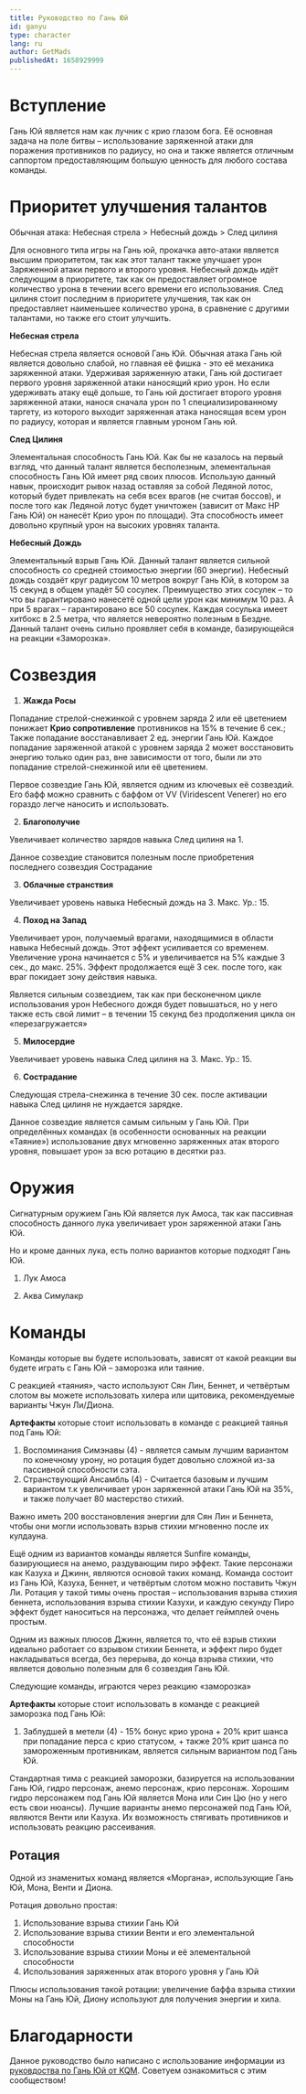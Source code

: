 ```yaml
---
title: Руководство по Гань Юй
id: ganyu
type: character
lang: ru
author: GetMads
publishedAt: 1658929999
---
```


# Вступление

Гань Юй является нам как лучник с крио глазом бога. Её основная задача на поле битвы – использование заряженной атаки для поражения противников по радиусу, но она и также является отличным саппортом предоставляющим большую ценность для любого состава команды.

# Приоритет улучшения талантов

Обычная атака: Небесная стрела > Небесный дождь > След цилиня

Для основного типа игры на Гань юй, прокачка авто-атаки является высшим приоритетом, так как этот талант также улучшает урон Заряженной атаки первого и второго уровня. Небесный дождь идёт следующим в приоритете, так как он предоставляет огромное количество урона в течении всего времени его использования. След цилиня стоит последним в приоритете улучшения, так как он предоставляет наименьшее количество урона, в сравнение с другими талантами, но также его стоит улучшить.  
  

**Небесная стрела**

Небесная стрела является основой Гань Юй. Обычная атака Гань юй является довольно слабой, но главная её фишка - это её механика заряженной атаки. Удерживая заряженную атаки, Гань юй достигает первого уровня заряженной атаки наносящий крио урон. Но если удерживать атаку ещё дольше, то Гань юй достигает второго уровня заряженной атаки, нанося сначала урон по 1 специализированному таргету, из которого выходит заряженная атака наносящая всем урон по радиусу, которая и является главным уроном Гань юй.

**След Цилиня**

Элементальная способность Гань Юй. Как бы не казалось на первый взгляд, что данный талант является бесполезным, элементальная способность Гань Юй имеет ряд своих плюсов. Использую данный навык, происходит рывок назад оставляя за собой Ледяной лотос, который будет привлекать на себя всех врагов (не считая боссов), и после того как Ледяной лотус будет уничтожен (зависит от Макс HP Гань Юй) он нанесёт Крио урон по площади). Эта способность имеет довольно крупный урон на высоких уровнях таланта.

**Небесный Дождь**

Элементальный взрыв Гань Юй. Данный талант является сильной способность со средней стоимостью энергии (60 энергии). Небесный дождь создаёт круг радиусом 10 метров вокруг Гань Юй, в котором за 15 секунд в общем упадёт 50 сосулек. Преимущество этих сосулек – то что вы гарантировано нанесетё одной цели урон как минимум 10 раз. А при 5 врагах – гарантировано все 50 сосулек. Каждая сосулька имеет хитбокс в 2.5 метра, что является невероятно полезным в Бездне. Данный талант очень сильно проявляет себя в команде, базирующейся на реакции «Заморозка».

# Созвездия

1. **Жажда Росы**

  Попадание стрелой-снежинкой с уровнем заряда 2 или её цветением понижает **Крио сопротивление** противников на 15% в течение 6 сек.;
  Также попадание восстанавливает 2 ед. энергии Гань Юй. Каждое попадание заряженной атакой с уровнем заряда 2 может восстановить энергию только один раз, вне зависимости от того, были ли это попадание стрелой-снежинкой или её цветением.
  
  Первое созвездие Гань Юй, является одним из ключевых её созвездий. Его бафф можно сравнить с баффом от VV (Viridescent Venerer) но его гораздо легче наносить и использовать.

2. **Благополучие**

  Увеличивает количество зарядов навыка След цилиня на 1.
  
  Данное созвездие становится полезным после приобретения последнего созвездия Сострадание

3. **Облачные странствия**

  Увеличивает уровень навыка Небесный дождь на 3. Макс. Ур.: 15.

4. **Поход на Запад**

  Увеличивает урон, получаемый врагами, находящимися в области навыка Небесный дождь. Этот эффект усиливается со временем. Увеличение урона начинается с 5% и увеличивается на 5% каждые 3 сек., до макс. 25%.
  Эффект продолжается ещё 3 сек. после того, как враг покидает зону действия навыка.
  
  Является сильным созвездием, так как при бесконечном цикле использования урон Небесного дождя будет повышаться, но у него также есть свой лимит – в течении 15 секунд без продолжения цикла он «перезагружается»

5. **Милосердие**

  Увеличивает уровень навыка След цилиня на 3. Макс. Ур.: 15.

6. **Сострадание**

  Следующая стрела-снежинка в течение 30 сек. после активации навыка След цилиня не нуждается зарядке.
  
  Данное созвездие является самым сильным у Гань Юй. При определённых командах (в особенности основанных на реакции «Таяние») использование двух мгновенно заряженных атак второго уровня, повышает урон за всю ротацию в десятки раз.

# Оружия

Сигнатурным оружием Гань Юй является лук Амоса, так как пассивная способность данного лука увеличивает урон заряженной атаки Гань Юй.

Но и кроме данных лука, есть полно вариантов которые подходят Гань Юй.

1) Лук Амоса

2) Аква Симулакр

# Команды

Команды которые вы будете использовать, зависят от какой реакции вы будете играть с Гань Юй – заморозка или таяние.

С реакцией «таяния», часто используют Сян Лин, Беннет, и четвёртым слотом вы можете использовать хилера или щитовика, рекомендуемые варианты Чжун Ли/Диона.

**Артефакты** которые стоит использовать в команде с реакцией таянья под Гань Юй:

 1. Воспоминания Симэнавы (4) - является самым лучшим вариантом по конечному урону, но ротация будет довольно сложной из-за пассивной способности сэта.
 2. Странствующий Ансамбль (4) - Считается базовым и лучшим вариантом т.к увеличивает урон заряженной атаки Гань Юй на 35%, и также получает 80 мастерство стихий.

Важно иметь 200 восстановления энергии для Сян Лин и Беннета, чтобы они могли использовать взрыв стихии мгновенно после их кулдауна.

Ещё одним из вариантов команды является Sunfire команды, базирующиеся на анемо, раздувающим пиро эффект. Такие персонажи как Казуха и Джинн, являются основой таких команд. Команда состоит из Гань Юй, Казуха, Беннет, и четвёртым слотом можно поставить Чжун Ли. Ротация у такой тимы очень простая – использования взрыва стихия беннета, использования взрыва стихии Казухи, и каждую секунду Пиро эффект будет наноситься на персонажа, что делает геймплей очень простым.

Одним из важных плюсов Джинн, является то, что её взрыв стихии идеально работает со взрывом стихии Беннета, и эффект пиро будет накладываться всегда, без перерыва, до конца взрыва стихии, что является довольно полезным для 6 созвездия Гань Юй.

Следующие команды, играются через реакцию «заморозка»

**Артефакты** которые стоит использовать в команде с реакцией заморозка под Гань Юй:

 1. Заблудшей в метели (4) - 15% бонус крио урона + 20% крит шанса при попадание перса с крио статусом, + также 20% крит шанса по замороженным противникам, является сильным вариантом под Гань Юй.

Стандартная тима с реакцией заморозки, базируется на использовании Гань Юй, гидро персонаж, анемо персонаж, крио персонаж. Хорошим гидро персонажем под Гань Юй является Мона или Син Цю (но у него есть свои нюансы). Лучшие варианты анемо персонажей под Гань Юй, являются Венти или Казуха. Их возможность стягивать противников и использовать реакцию рассеивания.

## Ротация

Одной из знаменитых команд является «Моргана», использующие Гань Юй, Мона, Венти и Диона. 

Ротация довольно простая: 

 1. Использование взрыва стихии Гань Юй
 2. Использование взрыва стихии Венти и его элементальной способности 
 3. Использование взрыва стихии Моны и её элементальной способности 
 4. Использования заряженных атак второго уровня у Гань Юй 
 
Плюсы использования такой ротации: увеличение баффа взрыва стихии Моны на Гань Юй, Диону используют для получения энергии и хила.

# Благодарности

Данное руководство было написано с использование информации из [руковдоства по Гань Юй от KQM](https://keqingmains.com/ganyu/). Советуем ознакомиться с этим сообществом!